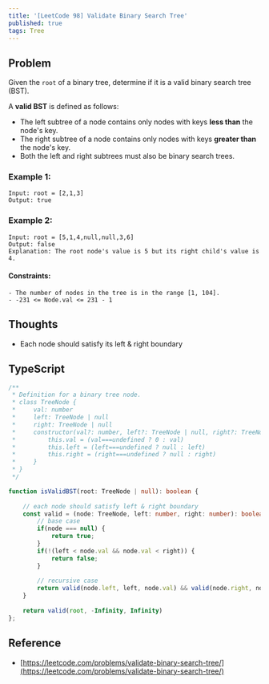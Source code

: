 ```yaml
---
title: '[LeetCode 98] Validate Binary Search Tree'
published: true
tags: Tree
---
```


## Problem

Given the `root` of a binary tree, determine if it is a valid binary search tree (BST).

A **valid BST** is defined as follows:

- The left subtree of a node contains only nodes with keys **less than** the node's key.
- The right subtree of a node contains only nodes with keys **greater than** the node's key.
- Both the left and right subtrees must also be binary search trees.
 
### Example 1:

```
Input: root = [2,1,3]
Output: true
```

### Example 2:

```
Input: root = [5,1,4,null,null,3,6]
Output: false
Explanation: The root node's value is 5 but its right child's value is 4.
```

#### Constraints:

```
- The number of nodes in the tree is in the range [1, 104].
- -231 <= Node.val <= 231 - 1
```

## Thoughts

- Each node should satisfy its left & right boundary

## TypeScript

```typescript
/**
 * Definition for a binary tree node.
 * class TreeNode {
 *     val: number
 *     left: TreeNode | null
 *     right: TreeNode | null
 *     constructor(val?: number, left?: TreeNode | null, right?: TreeNode | null) {
 *         this.val = (val===undefined ? 0 : val)
 *         this.left = (left===undefined ? null : left)
 *         this.right = (right===undefined ? null : right)
 *     }
 * }
 */

function isValidBST(root: TreeNode | null): boolean {
    
    // each node should satisfy left & right boundary
    const valid = (node: TreeNode, left: number, right: number): boolean => {
        // base case
        if(node === null) {
            return true;
        }
        if(!(left < node.val && node.val < right)) {
            return false;
        }
        
        // recursive case
        return valid(node.left, left, node.val) && valid(node.right, node.val, right)
    }
    
    return valid(root, -Infinity, Infinity)
};
```

## Reference

- [https://leetcode.com/problems/validate-binary-search-tree/](https://leetcode.com/problems/validate-binary-search-tree/)